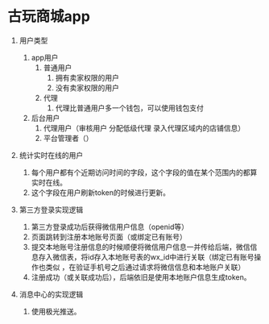 # 古玩商城app

1. 用户类型
   1. app用户
      1. 普通用户
         1. 拥有卖家权限的用户
         2. 没有卖家权限的用户
      2. 代理
         1. 代理比普通用户多一个钱包，可以使用钱包支付
   2. 后台用户
      1. 代理用户（审核用户 分配低级代理  录入代理区域内的店铺信息）
      2. 平台管理者（）
2. 统计实时在线的用户
   1. 每个用户都有个近期访问时间的字段，这个字段的值在某个范围内的都算实时在线。
   2. 这个字段在用户刷新token的时候进行更新。
3. 第三方登录实现逻辑
   1. 第三方登录成功后获得微信用户信息（openid等）
   2. 页面跳转到注册本地账号页面（或绑定已有账号）
   3. 提交本地账号注册信息的时候顺便将微信用户信息一并传给后端，微信信息存入微信表，将id存入本地账号表的wx_id中进行关联（绑定已有账号操作也类似 ，在验证手机号之后通过请求将微信信息和本地账户关联）
   4. 注册成功（或关联成功后），后端依旧是使用本地账户信息生成token。

4. 消息中心的实现逻辑
   1. 使用极光推送。

